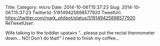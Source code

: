 Title: 
Category: micro
Date: 2014-10-06T15:37:23
Slug: 2014-10-06T15:37:23
TwitterId: 519149425898577920
TweetUrl: https://twitter.com/mark_philpot/status/519149425898577920
ReTweetUser: 

Wife talking to the toddler upstairs “…please put the rectal thermometer down… NO! Don’t do that!” I need to finish my coffee…